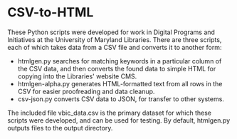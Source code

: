 CSV-to-HTML
===========

These Python scripts were developed for work in Digital Programs and Initiatives at the University of Maryland Libraries. There are three scripts, each of which takes data from a CSV file and converts it to another form:

* htmlgen.py searches for matching keywords in a particular column of the CSV data, and then converts the found data to simple HTML for copying into the Libraries' website CMS.  
* htmlgen-alpha.py generates HTML-formatted text from all rows in the CSV for easier proofreading and data cleanup.  
* csv-json.py converts CSV data to JSON, for transfer to other systems.

The included file vbic_data.csv is the primary dataset for which these scripts were developed, and can be used for testing.  By default, htmlgen.py outputs files to the output directory.
